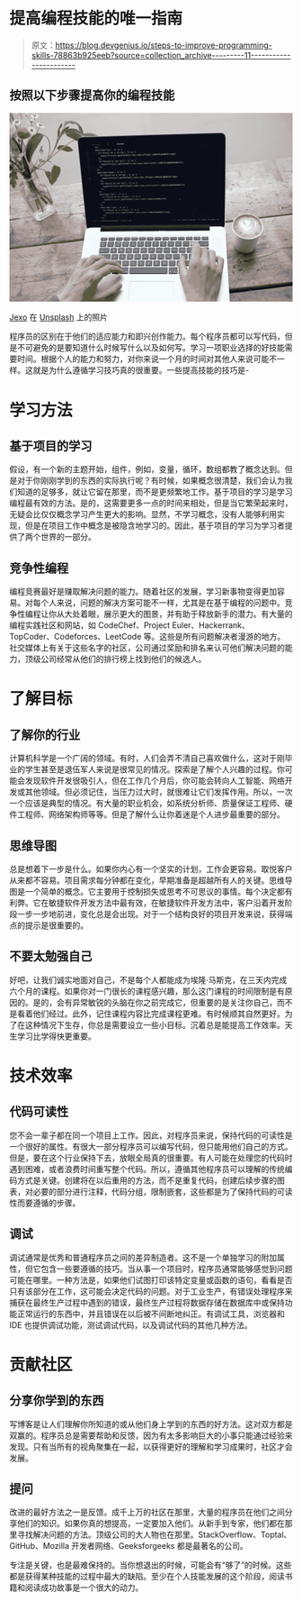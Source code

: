 # 提高编程技能的唯一指南

> 原文：<https://blog.devgenius.io/steps-to-improve-programming-skills-78863b925eeb?source=collection_archive---------11----------------------->

## 按照以下步骤提高你的编程技能

![](img/dd9bf4d24954c4f21c7da6c8cccc3839.png)

[Jexo](https://unsplash.com/@jexo?utm_source=medium&utm_medium=referral) 在 [Unsplash](https://unsplash.com?utm_source=medium&utm_medium=referral) 上的照片

程序员的区别在于他们的适应能力和即兴创作能力。每个程序员都可以写代码，但是不可避免的是要知道什么时候写什么以及如何写。学习一项职业选择的好技能需要时间。根据个人的能力和努力，对你来说一个月的时间对其他人来说可能不一样。这就是为什么遵循学习技巧真的很重要。一些提高技能的技巧是-

# **学习方法**

## **基于项目的学习**

假设，有一个新的主题开始，组件，例如，变量，循环，数组都教了概念达到。但是对于你刚刚学到的东西的实际执行呢？有时候，如果概念很清楚，我们会认为我们知道的足够多，就让它留在那里，而不是更频繁地工作。基于项目的学习是学习编程最有效的方法。是的，这需要更多一点的时间来相处，但是当它繁荣起来时，无疑会比仅仅概念学习产生更大的影响。显然，不学习概念，没有人能够利用实现，但是在项目工作中概念是被隐含地学习的。因此，基于项目的学习为学习者提供了两个世界的一部分。

## **竞争性编程**

编程竞赛最好是赚取解决问题的能力。随着社区的发展，学习新事物变得更加容易。对每个人来说，问题的解决方案可能不一样，尤其是在基于编程的问题中。竞争性编程让你从大处着眼，展示更大的图景，并有助于释放新手的潜力。有大量的编程实践社区和网站，如 CodeChef、Project Euler、Hackerrank、TopCoder、Codeforces、LeetCode 等。这些是所有问题解决者漫游的地方。社交媒体上有关于这些名字的社区，公司通过奖励和排名来认可他们解决问题的能力，顶级公司经常从他们的排行榜上找到他们的候选人。

# **了解目标**

## **了解你的行业**

计算机科学是一个广阔的领域。有时，人们会弄不清自己喜欢做什么，这对于刚毕业的学生甚至是退伍军人来说是很常见的情况。探索是了解个人兴趣的过程。你可能会发现软件开发很吸引人，但在工作几个月后，你可能会转向人工智能、网络开发或其他领域。但必须记住，当压力过大时，就很难让它们发挥作用。所以，一次一个应该是典型的情况。有大量的职业机会，如系统分析师、质量保证工程师、硬件工程师、网络架构师等等。但是了解什么让你着迷是个人进步最重要的部分。

## **思维导图**

总是想着下一步是什么。如果你内心有一个坚实的计划，工作会更容易。取悦客户从来都不容易。项目需求每分钟都在变化，早期准备是超越所有人的关键。思维导图是一个简单的概念。它主要用于控制损失或思考不可思议的事情。每个决定都有利弊。它在敏捷软件开发方法中最有效，在敏捷软件开发方法中，客户沿着开发阶段一步一步地前进，变化总是会出现。对于一个结构良好的项目开发来说，获得端点的提示是很重要的。

## **不要太勉强自己**

好吧，让我们诚实地面对自己，不是每个人都能成为埃隆·马斯克，在三天内完成六个月的课程。如果你对一门很长的课程感兴趣，那么这门课程的时间限制是有原因的。是的，会有异常敏锐的头脑在你之前完成它，但重要的是关注你自己，而不是看着他们经过。此外，记住课程内容比完成课程更难。有时候顺其自然更好。为了在这种情况下生存，你总是需要设立一些小目标。沉着总是能提高工作效率。天生学习比学得快更重要。

# **技术效率**

## **代码可读性**

您不会一辈子都在同一个项目上工作。因此，对程序员来说，保持代码的可读性是一个很好的属性。有很大一部分程序员可以编写代码，但只能用他们自己的方式。但是，要在这个行业保持下去，放眼全局真的很重要。有人可能在处理您的代码时遇到困难，或者浪费时间重写整个代码。所以，遵循其他程序员可以理解的传统编码方式是关键。创建将在以后重用的方法，而不是重复代码，创建后续步骤的图表，对必要的部分进行注释，代码分组，限制嵌套，这些都是为了保持代码的可读性而要遵循的步骤。

## **调试**

调试通常是优秀和普通程序员之间的差异制造者。这不是一个单独学习的附加属性，但它包含一些要遵循的技巧。当从事一个项目时，程序员通常能够感觉到问题可能在哪里。一种方法是，如果他们试图打印该特定变量或函数的语句，看看是否只有该部分在工作，这可能会决定代码的问题。对于工业生产，有错误处理程序来捕获在最终生产过程中遇到的错误，最终生产过程将数据存储在数据库中或保持功能正常运行的东西中，并且错误在以后被不间断地纠正。有调试工具，浏览器和 IDE 也提供调试功能，测试调试代码，以及调试代码的其他几种方法。

# **贡献社区**

## **分享你学到的东西**

写博客是让人们理解你所知道的或从他们身上学到的东西的好方法。这对双方都是双赢的。程序员总是需要帮助和反馈，因为有太多影响巨大的小事只能通过经验来发现。只有当所有的视角聚集在一起，以获得更好的理解和学习成果时，社区才会发展。

## **提问**

改进的最好方法之一是反馈。成千上万的社区在那里，大量的程序员在他们之间分享他们的知识。如果你真的想提高，一定要加入他们。从新手到专家，他们都在那里寻找解决问题的方法。顶级公司的大人物也在那里。StackOverflow、Toptal、GitHub、Mozilla 开发者网络、Geeksforgeeks 都是最著名的公司。

专注是关键，也是最难保持的。当你想退出的时候，可能会有“够了”的时候。这些都是获得某种技能的过程中最大的缺陷。至少在个人技能发展的这个阶段，阅读书籍和阅读成功故事是一个很大的动力。
